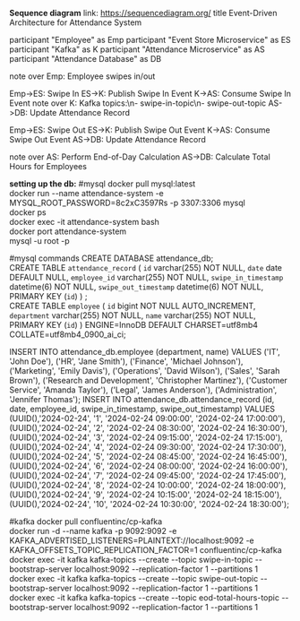 **Sequence diagram**
link: https://sequencediagram.org/
title Event-Driven Architecture for Attendance System

participant "Employee" as Emp
participant "Event Store Microservice" as ES
participant "Kafka" as K
participant "Attendance Microservice" as AS
participant "Attendance Database" as DB

note over Emp: Employee swipes in/out

Emp->ES: Swipe In
ES->K: Publish Swipe In Event
K->AS: Consume Swipe In Event
note over K: Kafka topics:\n- swipe-in-topic\n- swipe-out-topic
AS->DB: Update Attendance Record

Emp->ES: Swipe Out
ES->K: Publish Swipe Out Event
K->AS: Consume Swipe Out Event
AS->DB: Update Attendance Record

note over AS: Perform End-of-Day Calculation
AS->DB: Calculate Total Hours for Employees




**setting up the db:**
#mysql
docker pull mysql:latest
\
docker run --name attendance-system -e MYSQL_ROOT_PASSWORD=8c2xC3597Rs -p 3307:3306 mysql
\
docker ps
\
docker exec -it attendance-system bash
\
docker port attendance-system 
\
mysql -u root -p

#mysql commands
CREATE DATABASE attendance_db;
\
CREATE TABLE `attendance_record` (
  `id` varchar(255) NOT NULL,
  `date` date DEFAULT NULL,
  `employee_id` varchar(255) NOT NULL,
  `swipe_in_timestamp` datetime(6) NOT NULL,
  `swipe_out_timestamp` datetime(6) NOT NULL,
  PRIMARY KEY (`id`)
) ;
\
CREATE TABLE `employee` (
  `id` bigint NOT NULL AUTO_INCREMENT,
  `department` varchar(255) NOT NULL,
  `name` varchar(255) NOT NULL,
  PRIMARY KEY (`id`)
) ENGINE=InnoDB DEFAULT CHARSET=utf8mb4 COLLATE=utf8mb4_0900_ai_ci;

INSERT INTO attendance_db.employee (department, name) VALUES
('IT', 'John Doe'),
('HR', 'Jane Smith'),
('Finance', 'Michael Johnson'),
('Marketing', 'Emily Davis'),
('Operations', 'David Wilson'),
('Sales', 'Sarah Brown'),
('Research and Development', 'Christopher Martinez'),
('Customer Service', 'Amanda Taylor'),
('Legal', 'James Anderson'),
('Administration', 'Jennifer Thomas');
INSERT INTO attendance_db.attendance_record (id, date, employee_id, swipe_in_timestamp, swipe_out_timestamp) VALUES
(UUID(),'2024-02-24', '1', '2024-02-24 09:00:00', '2024-02-24 17:00:00'),
(UUID(),'2024-02-24', '2', '2024-02-24 08:30:00', '2024-02-24 16:30:00'),
(UUID(),'2024-02-24', '3', '2024-02-24 09:15:00', '2024-02-24 17:15:00'),
(UUID(),'2024-02-24', '4', '2024-02-24 09:30:00', '2024-02-24 17:30:00'),
(UUID(),'2024-02-24', '5', '2024-02-24 08:45:00', '2024-02-24 16:45:00'),
(UUID(),'2024-02-24', '6', '2024-02-24 08:00:00', '2024-02-24 16:00:00'),
(UUID(),'2024-02-24', '7', '2024-02-24 09:45:00', '2024-02-24 17:45:00'),
(UUID(),'2024-02-24', '8', '2024-02-24 10:00:00', '2024-02-24 18:00:00'),
(UUID(),'2024-02-24', '9', '2024-02-24 10:15:00', '2024-02-24 18:15:00'),
(UUID(),'2024-02-24', '10', '2024-02-24 10:30:00', '2024-02-24 18:30:00');




#kafka
docker pull confluentinc/cp-kafka
\
docker run -d --name kafka -p 9092:9092 -e KAFKA_ADVERTISED_LISTENERS=PLAINTEXT://localhost:9092 -e KAFKA_OFFSETS_TOPIC_REPLICATION_FACTOR=1 confluentinc/cp-kafka
\
docker exec -it kafka kafka-topics --create --topic swipe-in-topic --bootstrap-server localhost:9092 --replication-factor 1 --partitions 1
\
docker exec -it kafka kafka-topics --create --topic swipe-out-topic --bootstrap-server localhost:9092 --replication-factor 1 --partitions 1
\
docker exec -it kafka kafka-topics --create --topic eod-total-hours-topic --bootstrap-server localhost:9092 --replication-factor 1 --partitions 1

